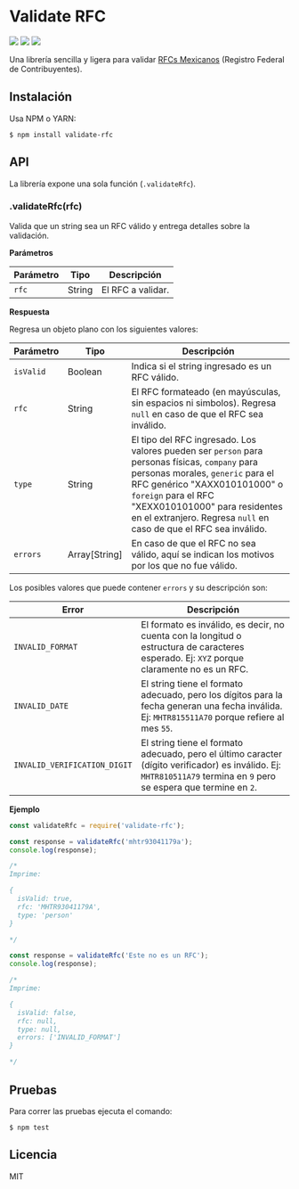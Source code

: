# Validate RFC

![](https://img.shields.io/badge/build-passing-green?style=flat)
![](https://img.shields.io/npm/dm/validate-rfc)
![](https://img.shields.io/github/license/manuelmhtr/validate-rfc?color=blue)

Una librería sencilla y ligera para validar [RFCs Mexicanos](https://es.wikipedia.org/wiki/Registro_Federal_de_Contribuyentes) (Registro Federal de Contribuyentes).


## Instalación

Usa NPM o YARN:

```shell
$ npm install validate-rfc
```


## API


La librería expone una sola función (`.validateRfc`).


### .validateRfc(rfc)


Valida que un string sea un RFC válido y entrega detalles sobre la validación.


**Parámetros**

| Parámetro | Tipo | Descripción |
| --------- | ---- | ----------- |
|`rfc`|String|El RFC a validar.|


**Respuesta**

Regresa un objeto plano con los siguientes valores:


| Parámetro | Tipo | Descripción |
| --------- | ---- | ----------- |
|`isValid`|Boolean|Indica si el string ingresado es un RFC válido.|
|`rfc`|String|El RFC formateado (en mayúsculas, sin espacios ni simbolos). Regresa `null` en caso de que el RFC sea inválido.|
|`type`|String|El tipo del RFC ingresado. Los valores pueden ser `person` para personas físicas, `company` para personas morales, `generic` para el RFC genérico "XAXX010101000" o `foreign` para el RFC "XEXX010101000" para residentes en el extranjero. Regresa `null` en caso de que el RFC sea inválido.|
|`errors`|Array[String]|En caso de que el RFC no sea válido, aquí se indican los motivos por los que no fue válido.|


Los posibles valores que puede contener `errors` y su descripción son:

| Error | Descripción |
| ----- | ----------- |
|`INVALID_FORMAT`|El formato es inválido, es decir, no cuenta con la longitud o estructura de caracteres esperado. Ej: `XYZ` porque claramente no es un RFC. |
|`INVALID_DATE`|El string tiene el formato adecuado, pero los dígitos para la fecha generan una fecha inválida. Ej: `MHTR815511A70` porque refiere al mes `55`.|
|`INVALID_VERIFICATION_DIGIT`|El string tiene el formato adecuado, pero el último caracter (dígito verificador) es inválido. Ej: `MHTR810511A79` termina en `9` pero se espera que termine en `2`.|


**Ejemplo**

```js
const validateRfc = require('validate-rfc');

const response = validateRfc('mhtr93041179a');
console.log(response);

/*
Imprime:

{
  isValid: true,
  rfc: 'MHTR93041179A',
  type: 'person'
}

*/

const response = validateRfc('Este no es un RFC');
console.log(response);

/*
Imprime:

{
  isValid: false,
  rfc: null,
  type: null,
  errors: ['INVALID_FORMAT']
}

*/
```


## Pruebas

Para correr las pruebas ejecuta el comando:

```shell
$ npm test
```


## Licencia

MIT
